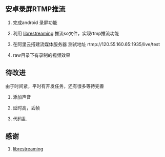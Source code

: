##  安卓录屏RTMP推流

1. 完成android 录屏功能

2. 利用 [librestreaming](https://github.com/lakeinchina/librestreaming) 推流so文件，实现rtmp推流功能

3. 在阿里云搭建流媒体服务器 测试地址 rtmp://120.55.160.65:1935/live/test

4. raw目录下有录制的视频效果

## 待改进

由于时间紧，平时有开发任务，还有很多等待完善

1. 添加声音

2. 延时高，丢帧

3. 代码乱


## 感谢

1. [librestreaming](https://github.com/lakeinchina/librestreaming)